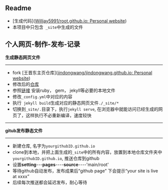 ## Readme

- [生成代码]([Willjay5991/root.github.io: Personal website](https://github.com/Willjay5991/root.github.io))
- 本项目中只包含` _site`中生成的文件





## 个人网页-制作-发布-记录

**生成静态网页文件**

----

- fork [王晋东主页仓库]([jindongwang/jindongwang.github.io: Personal website](https://github.com/jindongwang/jindongwang.github.io))
- 修改后的[仓库](https://github.com/Willjay5991/root.github.io)
- 参照[链接](https://blog.csdn.net/qq_36816662/article/details/128314516) 安装ruby， gem， jekyll等必要的本地文件
- 修改`_config.yml`中对应的内容
- 执行` jekyll build`生成对应的静态网页文件`./_site/*`
- 切换到`_site/.`目录下，执行`jekyll serve`, 在浏览器中就能访问已经生成的网页了，这样执行不必重新编译，速度较快

---



**gitub发布静态文件**

---

- 新建仓库, 名字为`yourgithubID.github.io`
- clone到本地，并把上面生成的`_site`中的所有内容，放置到本地仓库文件夹中`yourgithubID.github.io`, 推送仓库到github
- 设置**setting**---**pages**----**source**----'main/root'
- 等待github自动发布，发布成果后“github page” 下会提示“your site is live at xxxx”
- 后续每次推送都会延迟发布，耐心等待
